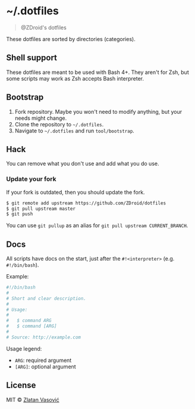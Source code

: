 # ~/.dotfiles

> @ZDroid's dotfiles

These dotfiles are sorted by directories (categories).

## Shell support

These dotfiles are meant to be used with Bash 4+. They aren't for Zsh, but some
scripts may work as Zsh accepts Bash interpreter.

## Bootstrap

1. Fork repository. Maybe you won't need to modify anything, but your needs
might change.
2. Clone the repository to `~/.dotfiles`.
3. Navigate to `~/.dotfiles` and run `tool/bootstrap`.

## Hack

You can remove what you don't use and add what you do use.

### Update your fork

If your fork is outdated, then you should update the fork.

```bash
$ git remote add upstream https://github.com/ZDroid/dotfiles
$ git pull upstream master
$ git push
```

You can use `git pullup` as an alias for `git pull upstream CURRENT_BRANCH`.

## Docs

All scripts have docs on the start, just after the `#!<interpreter>` (e.g.
`#!/bin/bash`).

Example:

```bash
#!/bin/bash
#
# Short and clear description.
#
# Usage:
#
#   $ command ARG
#   $ command [ARG]
#
# Source: http://example.com
```

Usage legend:

- `ARG`: required argument
- `[ARG]`: optional argument

## License

MIT &copy; [Zlatan Vasović](https://github.com/ZDroid)
